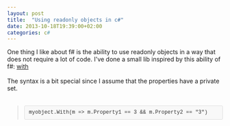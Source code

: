 ```yaml
---
layout: post
title:  "Using readonly objects in c#"
date: 2013-10-18T19:39:00+02:00
categories: c#
---
```


One thing I like about f# is the ability to use readonly objects in a way that does not require a lot of code. I've done a small lib inspired by this ability of f#: <a href="https://github.com/wallymathieu/with">with</a><br><br>
The syntax is a bit special since I assume that the properties have a private set.<br><br><blockquote class="tr_bq">
<pre style="background-color: #f8f8f8; border-bottom-left-radius: 3px; border-bottom-right-radius: 3px; border-top-left-radius: 3px; border-top-right-radius: 3px; border: 1px solid rgb(221, 221, 221); color: #333333; font-family: Consolas, 'Liberation Mono', Courier, monospace; font-size: 13px; line-height: 19px; margin-top: 15px; overflow: auto; padding: 6px 10px;"><code style="background-color: transparent; border-bottom-left-radius: 3px; border-bottom-right-radius: 3px; border-top-left-radius: 3px; border-top-right-radius: 3px; border: none; font-family: Consolas, 'Liberation Mono', Courier, monospace; font-size: 12px; margin: 0px; padding: 0px; word-wrap: normal;">myobject.With(m =&gt; m.Property1 == 3 &amp;&amp; m.Property2 == "3")</code></pre>
</blockquote>
<div style="clear: both;"></div>